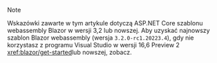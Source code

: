 > [!NOTE]
> Wskazówki zawarte w tym artykule dotyczą ASP.NET Core szablonu webassembly Blazor w wersji 3,2 lub nowszej. Aby uzyskać najnowszy szablon Blazor webassembly (wersja `3.2.0-rc1.20223.4`), gdy nie korzystasz z programu Visual Studio w wersji 16,6 Preview 2 <xref:blazor/get-started>lub nowszej, zobacz.
